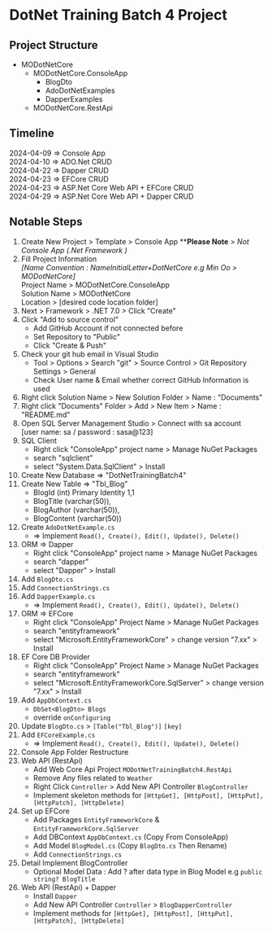 # DotNet Training Batch 4 Project

## Project Structure
- MODotNetCore
	- MODotNetCore.ConsoleApp
		- BlogDto
		- AdoDotNetExamples
		- DapperExamples
	- MODotNetCore.RestApi

## Timeline
2024-04-09 => Console App  
2024-04-10 => ADO.Net CRUD  
2024-04-22 => Dapper CRUD  
2024-04-23 => EFCore CRUD  
2024-04-23 => ASP.Net Core Web API + EFCore CRUD  
2024-04-29 => ASP.Net Core Web API + Dapper CRUD  

## Notable Steps
1. Create New Project > Template > Console App ****Please Note** > *Not Console App (.Net Framework )*
2. Fill Project Information  
*[Name Convention : NameInitialLetter+DotNetCore e.g Min Oo > MODotNetCore]*  
	Project Name > MODotNetCore.ConsoleApp  
	Solution Name > MODotNetCore  
	Location > [desired code location folder]
3. Next > Framework > .NET 7.0 > Click "Create"
4. Click "Add to source control"
	- Add GitHub Account if not connected before
	- Set Repository to "Public"
	- Click "Create & Push"
5. Check your git hub email in Visual Studio
	- Tool > Options > Search "git" > Source Control > Git Repository Settings > General
	- Check User name & Email whether correct GitHub Information is used
6. Right click Solution Name > New Solution Folder > Name : "Documents"
7. Right click "Documents" Folder > Add > New Item > Name : "README.md"
8. Open SQL Server Management Studio > Connect with sa account  
   [user name: sa / password : sasa@123]
9. SQL Client  
	- Right click "ConsoleApp" project name > Manage NuGet Packages
	- search "sqlclient"
	- select "System.Data.SqlClient" > Install
10. Create New Database => "DotNetTrainingBatch4"
11. Create New Table => "Tbl_Blog"  
	- BlogId (int) Primary Identity 1,1
	- BlogTitle (varchar(50)),
	- BlogAuthor (varchar(50)),
	- BlogContent (varchar(50))
12. Create `AdoDotNetExample.cs` 
	- => Implement `Read(), Create(), Edit(), Update(), Delete()`
13. ORM => Dapper  
	- Right click "ConsoleApp" project name > Manage NuGet Packages
	- search "dapper"
	- select "Dapper" > Install
14. Add `BlogDto.cs`
12. Add `ConnectionStrings.cs` 
12. Add `DapperExample.cs` 
	- => Implement `Read(), Create(), Edit(), Update(), Delete()`
12.	ORM => EFCore
	- Right click "ConsoleApp" Project Name > Manage NuGet Packages
	- search "entityframework"
	- select "Microsoft.EntityFrameworkCore" > change version "7.xx" > Install
12. EF Core DB Provider
	- Right click "ConsoleApp" Project Name > Manage NuGet Packages
	- search "entityframework"	
	- select "Microsoft.EntityFrameworkCore.SqlServer" > change version "7.xx" > Install
13. Add `AppDbContext.cs` 
	- `DbSet<BlogDto> Blogs`
	- override `onConfiguring`
13. Update `BlogDto.cs` > `[Table("Tbl_Blog")]` `[key]`
12. Add `EFCoreExample.cs` 
	- => Implement `Read(), Create(), Edit(), Update(), Delete()`
12. Console App Folder Restructure
12. Web API (RestApi)
	- Add Web Core Api Project `MODotNetTrainingBatch4.RestApi`
	- Remove Any files related to `Weather`
	- Right Click `Controller` > Add New API Controller `BlogController`
	- Implement skeleton methods for `[HttpGet], [HttpPost], [HttpPut], [HttpPatch], [HttpDelete]`
12. Set up EFCore
	- Add Packages `EntityFrameworkCore` & `EntityFrameworkCore.SqlServer`
	- Add DBContext `AppDbContext.cs` (Copy From ConsoleApp)
	- Add Model `BlogModel.cs` (Copy `BlogDto.cs` Then Rename)
	- Add `ConnectionStrings.cs`
12. Detail Implement BlogController 
	- Optional Model Data : Add ? after data type in Blog Model e.g `public string? BlogTitle`
13. Web API (RestApi) + Dapper
	- Install `Dapper`
	- Add New API Controller `Controller` > `BlogDapperController`
	- Implement methods for `[HttpGet], [HttpPost], [HttpPut], [HttpPatch], [HttpDelete]`
	
